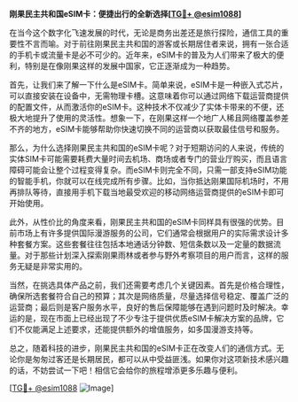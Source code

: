 **刚果民主共和国eSIM卡：便捷出行的全新选择[[TG💪+ @esim1088](https://t.me/s/esim1088)]**

在当今这个数字化飞速发展的时代，无论是商务出差还是旅行探险，通信工具的重要性不言而喻。对于前往刚果民主共和国的游客或长期居住者来说，拥有一张合适的手机卡或流量卡是必不可少的。近年来，eSIM卡的普及为人们带来了极大的便利，特别是在像刚果这样的发展中国家，它正逐渐成为一种趋势。

首先，让我们来了解一下什么是eSIM卡。简单来说，eSIM卡是一种嵌入式芯片，可以直接安装在设备中，无需物理卡槽。这意味着你可以通过网络下载运营商提供的配置文件，从而激活你的eSIM卡。这种技术不仅减少了实体卡带来的不便，还极大地提升了使用的灵活性。想象一下，在刚果这样一个地广人稀且网络覆盖参差不齐的地方，eSIM卡能够帮助你快速切换不同的运营商以获取最佳信号和服务。

那么，为什么选择刚果民主共和国的eSIM卡呢？对于短期访问的人来说，传统的实体SIM卡可能需要耗费大量时间去机场、商场或者专门的营业厅购买，而且语言障碍可能会让整个过程变得复杂。而eSIM卡则完全不同，只需一部支持eSIM功能的智能手机，你就可以在线完成所有步骤。比如，当你抵达刚果国际机场时，不用再排队等待，直接用手机下载当地最受欢迎的移动网络运营商提供的eSIM卡即可开始使用。

此外，从性价比的角度来看，刚果民主共和国的eSIM卡同样具有很强的优势。目前市场上有许多提供国际漫游服务的公司，它们通常会根据用户的实际需求设计多种套餐方案。这些套餐往往包括本地通话分钟数、短信条数以及一定量的数据流量。对于那些计划深入探索刚果雨林或者参与野外考察项目的用户而言，这样的服务无疑是非常实用的。

当然，在挑选具体产品之前，我们还需要考虑几个关键因素。首先是价格合理性，确保所选套餐符合自己的预算；其次是网络质量，尽量选择信号稳定、覆盖广泛的运营商；最后则是客户服务水平，良好的售后保障能够在遇到问题时及时解决。幸运的是，现在市面上已经出现了不少专注于提供优质eSIM卡解决方案的品牌，它们不仅能满足上述要求，还能提供额外的增值服务，如多国漫游支持等。

总之，随着科技的进步，刚果民主共和国的eSIM卡正在改变人们的通信方式。无论你是匆匆过客还是长期居民，都可以从中受益匪浅。如果你对这项新技术感兴趣的话，不妨尝试一下吧！相信它会给你的旅程增添更多乐趣与便利。

[[TG💪+ @esim1088](https://t.me/s/esim1088) ![Image](https://i.postimg.cc/4NQfJmqS/Snipaste-2025-05-13-00-14-12.png)]